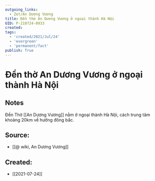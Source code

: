 ```yaml
---
outgoing_links:
  - Zet/An Dương Vương
title: Đền thờ An Dương Vương ở ngoại thành Hà Nội
UID: P-210724-0933
created: 
tags:
  - 'created/2021/Jul/24'
  - 'evergreen'
  - 'permanent/fact'
publish: True
---
```

# Đền thờ An Dương Vương ở ngoại thành Hà Nội

## Notes
Đền Thờ [[An Dương Vương]] nằm ở ngoại thành Hà Nội, cách trung tâm khoảng 20km về hướng đông bắc.

## Source:
- [[@ wiki, An Dương Vương]]
## Created:
- [[2021-07-24]]
